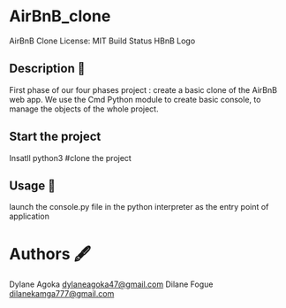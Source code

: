 # AirBnB_clone
AirBnB Clone License: MIT Build Status
HBnB Logo
## Description 📄
First phase of our four phases project : create a basic clone of the AirBnB web app. 
We use the Cmd Python module to create basic console, to manage the objects of the whole project.


## Start the project
Insatll python3
#clone the project

## Usage 🔧
launch the console.py file in the python interpreter as the entry point of application

# Authors 🖋️
Dylane Agoka <dylaneagoka47@gmail.com>
Dilane Fogue <dilanekamga777@gmail.com>
